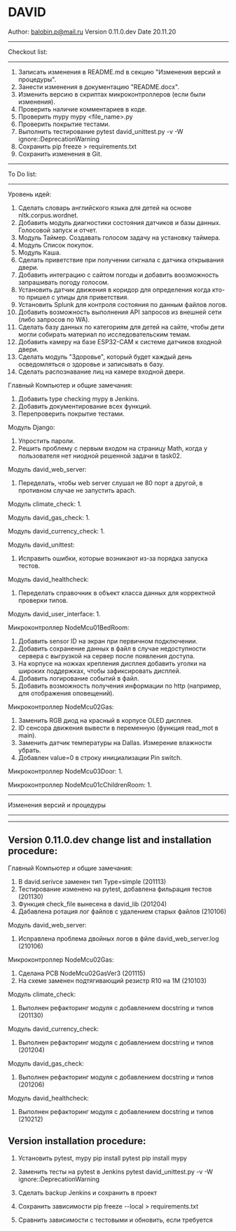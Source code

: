 # DAVID

Author: balobin.p@mail.ru
Version 0.11.0.dev
Date 20.11.20

************************************************************************************************************************
Checkout list:
************************************************************************************************************************

1. Записать изменения в README.md в секцию "Изменения версий и процедуры".
2. Занести изменения в документацию "README.docx".
3. Изменить версию в скриптах микроконтроллеров (если были изменения).
4. Проверить наличие комментариев в коде.
5. Проверить mypy
mypy <file_name>.py
6. Проверить покрытие тестами.
7. Выполнить тестирование pytest david_unittest.py -v -W ignore::DeprecationWarning
8. Сохранить pip freeze > requirements.txt
9. Сохранить изменения в Git.

************************************************************************************************************************
To Do list:
************************************************************************************************************************

Уровень идей:
1. Сделать словарь английского языка для детей на основе nltk.corpus.wordnet.
2. Добавить модуль диагностики состояния датчиков и базы данных. Голосовой запуск и отчет.
3. Модуль Таймер. Создавать голосом задачу на установку таймера.
4. Модуль Список покупок.
5. Модуль Каша.
6. Сделать приветствие при получении сигнала с датчика открывания двери.
7. Добавить интеграцию с сайтом погоды и добавить воозможность запрашивать погоду голосом.
8. Установить датчик движения в коридор для определения когда кто-то пришел с улицы для приветствия.
9. Установить Splunk для контроля состояния по данным файлов логов.
10. Добавить возможность выполнения API запросов из внешней сети (либо запросов по WA).
11. Сделать базу данных по категориям для детей на сайте, чтобы дети могли собирать материал по исследовательским темам.
12. Добавить камеру на базе ESP32-CAM к системе датчиков входной двери.
13. Сделать модуль "Здоровье", который будет каждый день осведомляться о здоровье и записывать в базу.
14. Сделать распознавание лиц на камере входной двери.

Главный Компьютер и общие замечания:
1. Добавить type checking mypy в Jenkins.
2. Добавить документирование всех функций.
3. Перепроверить покрытие тестами.

Модуль Django:
1. Упростить пароли.
4. Решить проблему с первым входом на страницу Math, когда у пользователя нет ниодной решенной задачи в task02.

Модуль david_web_server:
1. Переделать, чтобы web server слушал не 80 порт а другой, в противном случае не запустить apach.

Модуль climate_check:
1. 

Модуль david_gas_check:
1. 

Модуль david_currency_check:
1. 

Модуль david_unittest:
1. Исправить ошибки, которые возникают из-за порядка запуска тестов.

Модуль david_healthcheck:
1. Переделать справочник в объект класса данных для корректной проверки типов.

Модуль david_user_interface:
1. 

Микроконтроллер NodeMcu01BedRoom:
1. Добавить sensor ID на экран при первичном подключении.
2. Добавить сохранение данных в файл в случае недоступности сервера с выгрузкой на сервер после появления доступа.
3. На корпусе на ножках крепления дисплея добавить уголки на широких поддержках, чтобы зафиксировать дисплей.
4. Добавить логирование событий в файл.
5. Добавить возможность получения информации по http (например, для отображения оповещений).

Микроконтроллер NodeMcu02Gas:
1. Заменить RGB диод на красный в корпусе OLED дисплея.
2. ID сенсора движения вывести в переменную (функция read_mot в main).
3. Заменить датчик температуры на Dallas. Измерение влажности убрать.
4. Добавлен value=0 в строку инициализации Pin switch.

Микроконтроллер NodeMcu03Door:
1.

Микроконтроллер NodeMcu01cChildrenRoom:
1. 

************************************************************************************************************************
Изменения версий и процедуры
************************************************************************************************************************

------------------------------------
Version 0.11.0.dev change list and installation procedure:
------------------------------------

Главный Компьютер и общие замечания:
1. В david.serivce заменен тип Type=simple (201113)
2. Тестирование изменено на pytest, добавлена фильрация тестов (201130)
3. Функция check_file вынесена в david_lib (201204)
4. Дабавлена ротация лог файлов с удалением старых файлов (210106)

Модуль david_web_server:
1. Исправлена проблема двойных логов в фйле david_web_server.log (210106)

Микроконтроллер NodeMcu02Gas:
1. Сделана PCB NodeMcu02GasVer3 (201115)
2. На схеме заменен подтягивающий резистр R10 на 1М (210103)

Модуль climate_check:
1. Выполнен рефакторинг модуля с добавлением docstring и типов (201130)

Модуль david_currency_check:
1. Выполнен рефакторинг модуля с добавлением docstring и типов (201204)

Модуль david_gas_check:
1. Выполнен рефакторинг модуля с добавлением docstring и типов (201206)

Модуль david_healthcheck:
1. Выполнен рефакторинг модуля с добавлением docstring и типов (210212)

Version installation procedure:
------------------------------------

1. Установить pytest, mypy
pip install pytest
pip install mypy

2. Заменить тесты на pytest в Jenkins
pytest david_unittest.py -v -W ignore::DeprecationWarning

3. Сделать backup Jenkins и сохранить в проект

4. Сохранить зависимости
pip freeze --local > requirements.txt

5. Сравнить зависимости с тестовыми и обновить, если требуется
